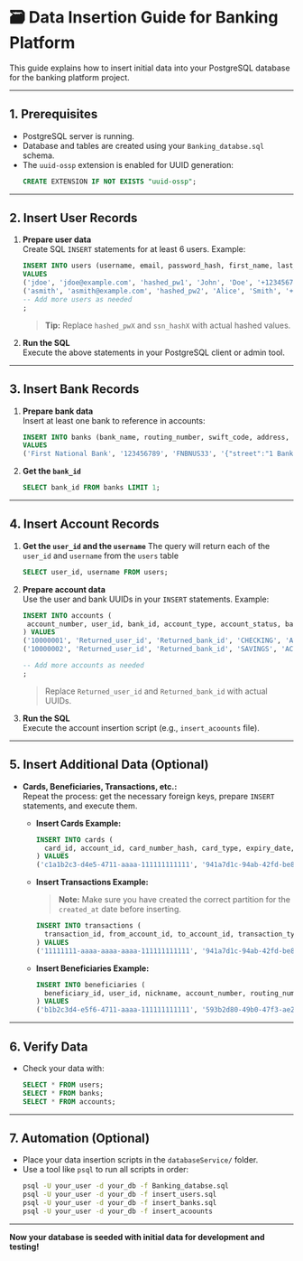 # 🗃️ Data Insertion Guide for Banking Platform

This guide explains how to insert initial data into your PostgreSQL database for the banking platform project.

---

## 1. Prerequisites

- PostgreSQL server is running.
- Database and tables are created using your `Banking_databse.sql` schema.
- The `uuid-ossp` extension is enabled for UUID generation:
  ```sql
  CREATE EXTENSION IF NOT EXISTS "uuid-ossp";
  ```

---

## 2. Insert User Records

1. **Prepare user data**  
   Create SQL `INSERT` statements for at least 6 users. Example:
   ```sql
   INSERT INTO users (username, email, password_hash, first_name, last_name, phone, date_of_birth, ssn_hash, address, role, is_active, email_verified)
   VALUES
   ('jdoe', 'jdoe@example.com', 'hashed_pw1', 'John', 'Doe', '+1234567890', '1990-01-01', 'ssn_hash1', '{"street":"123 Main St","city":"New York","zip":"10001"}', 'CUSTOMER', TRUE, TRUE),
   ('asmith', 'asmith@example.com', 'hashed_pw2', 'Alice', 'Smith', '+1234567891', '1985-05-12', 'ssn_hash2', '{"street":"456 Oak Ave","city":"Los Angeles","zip":"90001"}', 'CUSTOMER', TRUE, TRUE),
   -- Add more users as needed
   ;
   ```
   > **Tip:** Replace `hashed_pwX` and `ssn_hashX` with actual hashed values.

2. **Run the SQL**  
   Execute the above statements in your PostgreSQL client or admin tool.

---

## 3. Insert Bank Records

1. **Prepare bank data**  
   Insert at least one bank to reference in accounts:
   ```sql
   INSERT INTO banks (bank_name, routing_number, swift_code, address, contact_info)
   VALUES
   ('First National Bank', '123456789', 'FNBNUS33', '{"street":"1 Bank St","city":"Finance City"}', '{"phone":"+1234567890"}');
   ```



2. **Get the `bank_id`**  
   ```sql
   SELECT bank_id FROM banks LIMIT 1;
   ```

---

## 4. Insert Account Records

1. **Get the `user_id` and the `username`**                       The query will return each of the `user_id` and `username` from the `users` table
   ```sql 
   SELECT user_id, username FROM users;
   ```

2. **Prepare account data**  
   Use the user and bank UUIDs in your `INSERT` statements. Example:
   ```sql
   INSERT INTO accounts (
    account_number, user_id, bank_id, account_type, account_status, balance, available_balance
   ) VALUES
   ('10000001', 'Returned_user_id', 'Returned_bank_id', 'CHECKING', 'ACTIVE', 52006.00, 5000.00),
   ('10000002', 'Returned_user_id', 'Returned_bank_id', 'SAVINGS', 'ACTIVE', 3050.12, 3000.00),

   -- Add more accounts as needed
   ;
   ```
   > Replace `Returned_user_id` and `Returned_bank_id` with actual UUIDs.

3. **Run the SQL**  
   Execute the account insertion script (e.g., `insert_acoounts` file).

---

## 5. Insert Additional Data (Optional)

- **Cards, Beneficiaries, Transactions, etc.:**  
  Repeat the process: get the necessary foreign keys, prepare `INSERT` statements, and execute them.

  - **Insert Cards Example:**
    ```sql
    INSERT INTO cards (
      card_id, account_id, card_number_hash, card_type, expiry_date, cvv_hash, card_status, daily_limit, monthly_limit, is_contactless, issued_at, created_at
    ) VALUES
    ('c1a1b2c3-d4e5-4711-aaaa-111111111111', '941a7d1c-94ab-42fd-be83-af8523f6dab2', 'hashed_cardnum_1', 'DEBIT', '2028-07-01', 'hashed_cvv_1', 'ACTIVE', 2000.00, 20000.00, TRUE, NOW(), NOW());
    ```

  - **Insert Transactions Example:**  
    > **Note:** Make sure you have created the correct partition for the `created_at` date before inserting.
    ```sql
    INSERT INTO transactions (
      transaction_id, from_account_id, to_account_id, transaction_type, amount, currency, description, reference_number, transaction_status, created_at, updated_at
    ) VALUES
    ('11111111-aaaa-aaaa-aaaa-111111111111', '941a7d1c-94ab-42fd-be83-af8523f6dab2', 'e433f7e4-bbf5-4d78-a622-cc1fd18b546e', 'TRANSFER', 500.00, 'USD', 'Transfer to savings', 'TXN1001', 'COMPLETED', '2025-07-03 10:00:00+00', '2025-07-03 10:00:00+00');
    ```

  - **Insert Beneficiaries Example:**
    ```sql
    INSERT INTO beneficiaries (
      beneficiary_id, user_id, nickname, account_number, routing_number, bank_name, beneficiary_name, relationship, is_verified, created_at
    ) VALUES
    ('b1b2c3d4-e5f6-4711-aaaa-111111111111', '593b2d80-49b0-47f3-ae24-1d434eaf09d5', 'My Savings', '10000002', '123456789', 'First National Bank', 'Alice Smith', 'FRIEND', TRUE, NOW());
    ```

---


## 6. Verify Data

- Check your data with:
  ```sql
  SELECT * FROM users;
  SELECT * FROM banks;
  SELECT * FROM accounts;
  ```

---

## 7. Automation (Optional)

- Place your data insertion scripts in the `databaseService/` folder.
- Use a tool like `psql` to run all scripts in order:
  ```bash
  psql -U your_user -d your_db -f Banking_databse.sql
  psql -U your_user -d your_db -f insert_users.sql
  psql -U your_user -d your_db -f insert_banks.sql
  psql -U your_user -d your_db -f insert_acoounts
  ```

---

**Now your database is seeded with initial data for development and testing!**